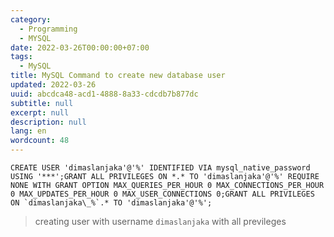 ```yaml
---
category:
  - Programming
  - MYSQL
date: 2022-03-26T00:00:00+07:00
tags:
  - MySQL
title: MySQL Command to create new database user
updated: 2022-03-26
uuid: abcdca48-acd1-4888-8a33-cdcdb7b877dc
subtitle: null
excerpt: null
description: null
lang: en
wordcount: 48
---
```


<pre><code class="language-mysql">CREATE USER 'dimaslanjaka'@'%' IDENTIFIED VIA mysql_native_password USING '***';GRANT ALL PRIVILEGES ON *.* TO 'dimaslanjaka'@'%' REQUIRE NONE WITH GRANT OPTION MAX_QUERIES_PER_HOUR 0 MAX_CONNECTIONS_PER_HOUR 0 MAX_UPDATES_PER_HOUR 0 MAX_USER_CONNECTIONS 0;GRANT ALL PRIVILEGES ON `dimaslanjaka\_%`.* TO 'dimaslanjaka'@'%';
</code></pre>
<blockquote>
<p>creating user with username <code>dimaslanjaka</code> with all previleges</p>
</blockquote>
